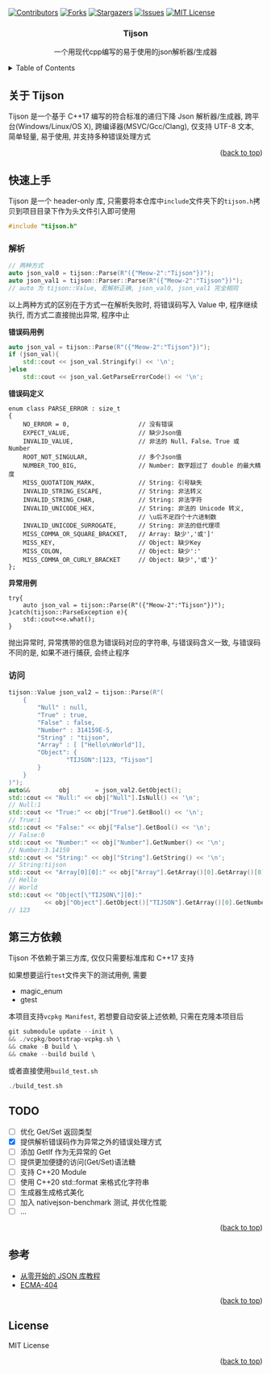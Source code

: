 <!-- Improved compatibility of back to top link: See: https://github.com/othneildrew/Best-README-Template/pull/73 -->

<a name="readme-top"></a>

<!--
*** Thanks for checking out the Best-README-Template. If you have a suggestion
*** that would make this better, please fork the repo and create a pull request
*** or simply open an issue with the tag "enhancement".
*** Don't forget to give the project a star!
*** Thanks again! Now go create something AMAZING! :D
-->

<!-- PROJECT SHIELDS -->
<!--
*** I'm using markdown "reference style" links for readability.
*** Reference links are enclosed in brackets [ ] instead of parentheses ( ).
*** See the bottom of this document for the declaration of the reference variables
*** for contributors-url, forks-url, etc. This is an optional, concise syntax you may use.
*** https://www.markdownguide.org/basic-syntax/#reference-style-links
-->

[![Contributors][contributors-shield]][contributors-url]
[![Forks][forks-shield]][forks-url]
[![Stargazers][stars-shield]][stars-url]
[![Issues][issues-shield]][issues-url]
[![MIT License][license-shield]][license-url]

<div align="center">

  <h3 align="center">Tijson</h3>

  <p align="center">
    一个用现代cpp编写的易于使用的json解析器/生成器
  </p>
</div>

<!-- [English](https://github.com/Meow-2/Tijson/blob/main/README.md) -->

<!-- TABLE OF CONTENTS -->
<details>
  <summary>Table of Contents</summary>
  <ol>
    <li><a href="#关于Tijson">关于Tijson</a></li>
    <li>
      <a href="#快速上手">快速上手</a>
      <ul>
        <li><a href="#解析">解析</a></li>
        <li><a href="#访问">访问</a></li>
      </ul>
    </li>
    <li><a href="#第三方依赖">第三方依赖</a></li>
    <li><a href="#TODO">TODO</a></li>
    <li><a href="#参考">参考</a></li>
    <li><a href="#License">License</a></li>
  </ol>
</details>

<!-- ABOUT THE PROJECT -->

## 关于 Tijson

Tijson 是一个基于 C++17 编写的符合标准的递归下降 Json 解析器/生成器, 跨平台(Windows/Linux/OS X), 跨编译器(MSVC/Gcc/Clang), 仅支持 UTF-8 文本, 简单轻量, 易于使用, 并支持多种错误处理方式

<p align="right">(<a href="#readme-top">back to top</a>)</p>

## 快速上手

Tijson 是一个 header-only 库, 只需要将本仓库中`include`文件夹下的`tijson.h`拷贝到项目目录下作为头文件引入即可使用

```cpp
#include "tijson.h"
```

### 解析

```cpp
// 两种方式
auto json_val0 = tijson::Parse(R"({"Meow-2":"Tijson"})");
auto json_val1 = tijson::Parser::Parse(R"({"Meow-2":"Tijson"})");
// auto 为 tijson::Value, 若解析正确, json_val0, json_val1 完全相同
```

以上两种方式的区别在于方式一在解析失败时, 将错误码写入 Value 中, 程序继续执行, 而方式二直接抛出异常, 程序中止

**错误码用例**

```Cpp
auto json_val = tijson::Parse(R"({"Meow-2":"Tijson"})");
if (json_val){
    std::cout << json_val.Stringify() << '\n';
}else
    std::cout << json_val.GetParseErrorCode() << '\n';
```

**错误码定义**

```
enum class PARSE_ERROR : size_t
{
    NO_ERROR = 0,                   // 没有错误
    EXPECT_VALUE,                   // 缺少Json值
    INVALID_VALUE,                  // 非法的 Null、False、True 或 Number
    ROOT_NOT_SINGULAR,              // 多个Json值
    NUMBER_TOO_BIG,                 // Number: 数字超过了 double 的最大精度
    MISS_QUOTATION_MARK,            // String: 引号缺失
    INVALID_STRING_ESCAPE,          // String: 非法转义
    INVALID_STRING_CHAR,            // String: 非法字符
    INVALID_UNICODE_HEX,            // String: 非法的 Unicode 转义,
                                    // \u后不足四个十六进制数
    INVALID_UNICODE_SURROGATE,      // String: 非法的低代理项
    MISS_COMMA_OR_SQUARE_BRACKET,   // Array: 缺少','或']'
    MISS_KEY,                       // Object: 缺少Key
    MISS_COLON,                     // Object: 缺少':'
    MISS_COMMA_OR_CURLY_BRACKET     // Object: 缺少','或'}'
};

```

**异常用例**

```
try{
    auto json_val = tijson::Parse(R"({"Meow-2":"Tijson"})");
}catch(tijson::ParseException e){
    std::cout<<e.what();
}

```

抛出异常时, 异常携带的信息为错误码对应的字符串, 与错误码含义一致, 与错误码不同的是, 如果不进行捕获, 会终止程序

### 访问

```cpp
tijson::Value json_val2 = tijson::Parse(R"(
    {
        "Null" : null,
        "True" : true,
        "False" : false,
        "Number" : 314159E-5,
        "String" : "tijson",
        "Array" : [ ["Hello\nWorld"]],
        "Object": {
                "TIJSON":[123, "Tijson"]
        }
    }
)");
auto&&        obj       = json_val2.GetObject();
std::cout << "Null:" << obj["Null"].IsNull() << '\n';
// Null:1
std::cout << "True:" << obj["True"].GetBool() << '\n';
// True:1
std::cout << "False:" << obj["False"].GetBool() << '\n';
// False:0
std::cout << "Number:" << obj["Number"].GetNumber() << '\n';
// Number:3.14159
std::cout << "String:" << obj["String"].GetString() << '\n';
// String:tijson
std::cout << "Array[0][0]:" << obj["Array"].GetArray()[0].GetArray()[0].GetString() << '\n';
// Hello
// World
std::cout << "Object[\"TIJSON\"][0]:"
          << obj["Object"].GetObject()["TIJSON"].GetArray()[0].GetNumber() << '\n';
// 123
```

## 第三方依赖

Tijson 不依赖于第三方库, 仅仅只需要标准库和 C++17 支持

如果想要运行`test`文件夹下的测试用例, 需要

- magic_enum
- gtest

本项目支持`vcpkg Manifest`, 若想要自动安装上述依赖, 只需在克隆本项目后

```Cpp
git submodule update --init \
&& ./vcpkg/bootstrap-vcpkg.sh \
&& cmake -B build \
&& cmake --build build \
```

或者直接使用`build_test.sh`

```Cpp
./build_test.sh
```

## TODO

- [ ] 优化 Get/Set 返回类型
- [x] 提供解析错误码作为异常之外的错误处理方式
- [ ] 添加 GetIf 作为无异常的 Get
- [ ] 提供更加便捷的访问(Get/Set)语法糖
- [ ] 支持 C++20 Module
- [ ] 使用 C++20 std::format 来格式化字符串
- [ ] 生成器生成格式美化
- [ ] 加入 nativejson-benchmark 测试, 并优化性能
- [ ] ...

<p align="right">(<a href="#readme-top">back to top</a>)</p>

## 参考

- [从零开始的 JSON 库教程](https://github.com/miloyip/json-tutorial)
- [ECMA-404](https://www.ecma-international.org/publications-and-standards/standards/ecma-404/)

<p align="right">(<a href="#readme-top">back to top</a>)</p>

## License

MIT License

<p align="right">(<a href="#readme-top">back to top</a>)</p>

<!-- MARKDOWN LINKS & IMAGES -->
<!-- https://www.markdownguide.org/basic-syntax/#reference-style-links -->

[contributors-shield]: https://img.shields.io/github/contributors/Meow-2/Tijson.svg?style=for-the-badge
[contributors-url]: https://github.com/Meow-2/Tijson/graphs/contributors
[forks-shield]: https://img.shields.io/github/forks/Meow-2/Tijson.svg?style=for-the-badge
[forks-url]: https://github.com/Meow-2/Tijson/network/members
[stars-shield]: https://img.shields.io/github/stars/Meow-2/Tijson.svg?style=for-the-badge
[stars-url]: https://github.com/Meow-2/Tijson/stargazers
[issues-shield]: https://img.shields.io/github/issues/Meow-2/Tijson.svg?style=for-the-badge
[issues-url]: https://github.com/Meow-2/Tijson/issues
[license-shield]: https://img.shields.io/github/license/Meow-2/Tijson.svg?style=for-the-badge
[license-url]: https://github.com/Meow-2/Tijson/blob/master/LICENSE
